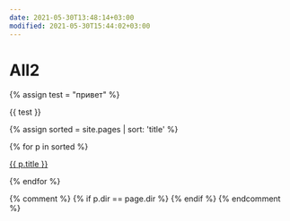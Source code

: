 ```yaml
---
date: 2021-05-30T13:48:14+03:00
modified: 2021-05-30T15:44:02+03:00
---
```


# All2

{% assign test = "привет" %}

{{ test }}

{% assign sorted = site.pages | sort: 'title' %}


<div id="navigation">
{% for p in sorted %}
<p><a href="{{ p.url }}">{{ p.title }}</a></p>
{% endfor %}
</div>

{% comment %}
{% if p.dir == page.dir %}
{% endif %}
{% endcomment %}
